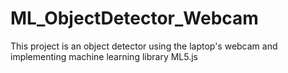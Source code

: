 # ML_ObjectDetector_Webcam
This project is an object detector using the laptop's webcam and implementing machine learning library ML5.js
